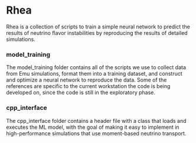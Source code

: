 # Rhea
Rhea is a collection of scripts to train a simple neural network to predict the results of neutrino flavor instabilities by reproducing the results of detailed simulations.

### model_training
The model_training folder contains all of the scripts we use to collect data from Emu simulations, format them into a training dataset, and construct and optimize a neural network to reproduce the data. Some of the references are specific to the current workstation the code is being developed on, since the code is still in the exploratory phase.

### cpp_interface
The cpp_interface folder contains a header file with a class that loads and executes the ML model, with the goal of making it easy to implement in high-performance simulations that use moment-based neutrino transport.
